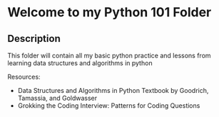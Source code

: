 # Welcome to my Python 101 Folder

## Description
This folder will contain all my basic python practice and lessons from learning data structures and algorithms in python

Resources:
- Data Structures and Algorithms in Python Textbook by Goodrich, Tamassia, and Goldwasser
- Grokking the Coding Interview: Patterns for Coding Questions


